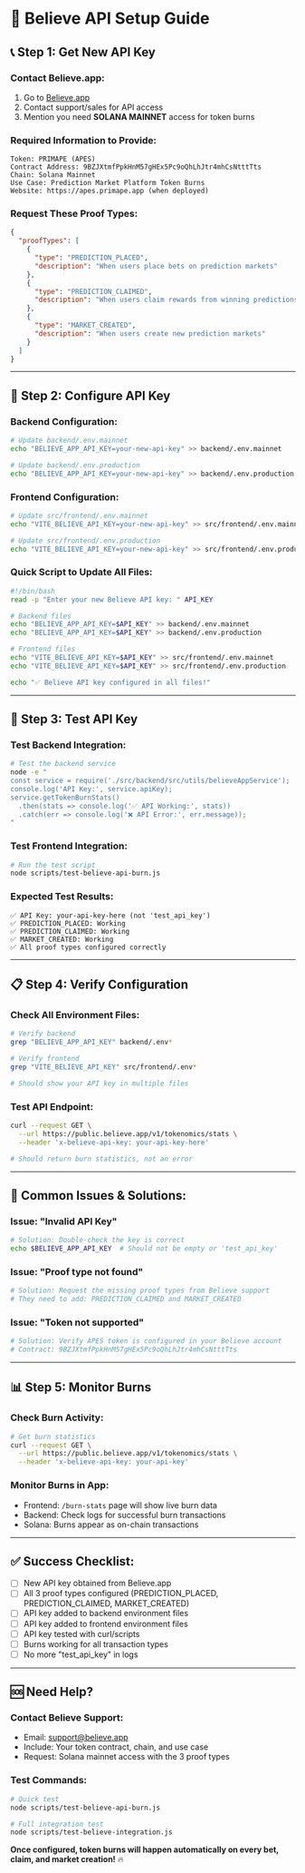 # 🔑 Believe API Setup Guide

## 📞 **Step 1: Get New API Key**

### **Contact Believe.app:**
1. Go to [Believe.app](https://believe.app)
2. Contact support/sales for API access
3. Mention you need **SOLANA MAINNET** access for token burns

### **Required Information to Provide:**
```
Token: PRIMAPE (APES)
Contract Address: 9BZJXtmfPpkHnM57gHEx5Pc9oQhLhJtr4mhCsNtttTts
Chain: Solana Mainnet  
Use Case: Prediction Market Platform Token Burns
Website: https://apes.primape.app (when deployed)
```

### **Request These Proof Types:**
```json
{
  "proofTypes": [
    {
      "type": "PREDICTION_PLACED",
      "description": "When users place bets on prediction markets"
    },
    {
      "type": "PREDICTION_CLAIMED", 
      "description": "When users claim rewards from winning predictions"
    },
    {
      "type": "MARKET_CREATED",
      "description": "When users create new prediction markets"
    }
  ]
}
```

---

## 🔧 **Step 2: Configure API Key**

### **Backend Configuration:**
```bash
# Update backend/.env.mainnet
echo "BELIEVE_APP_API_KEY=your-new-api-key" >> backend/.env.mainnet

# Update backend/.env.production  
echo "BELIEVE_APP_API_KEY=your-new-api-key" >> backend/.env.production
```

### **Frontend Configuration:**
```bash
# Update src/frontend/.env.mainnet
echo "VITE_BELIEVE_API_KEY=your-new-api-key" >> src/frontend/.env.mainnet

# Update src/frontend/.env.production
echo "VITE_BELIEVE_API_KEY=your-new-api-key" >> src/frontend/.env.production
```

### **Quick Script to Update All Files:**
```bash
#!/bin/bash
read -p "Enter your new Believe API key: " API_KEY

# Backend files
echo "BELIEVE_APP_API_KEY=$API_KEY" >> backend/.env.mainnet
echo "BELIEVE_APP_API_KEY=$API_KEY" >> backend/.env.production

# Frontend files  
echo "VITE_BELIEVE_API_KEY=$API_KEY" >> src/frontend/.env.mainnet
echo "VITE_BELIEVE_API_KEY=$API_KEY" >> src/frontend/.env.production

echo "✅ Believe API key configured in all files!"
```

---

## 🧪 **Step 3: Test API Key**

### **Test Backend Integration:**
```bash
# Test the backend service
node -e "
const service = require('./src/backend/src/utils/believeAppService');
console.log('API Key:', service.apiKey);
service.getTokenBurnStats()
  .then(stats => console.log('✅ API Working:', stats))
  .catch(err => console.log('❌ API Error:', err.message));
"
```

### **Test Frontend Integration:**
```bash
# Run the test script
node scripts/test-believe-api-burn.js
```

### **Expected Test Results:**
```
✅ API Key: your-api-key-here (not 'test_api_key')
✅ PREDICTION_PLACED: Working
✅ PREDICTION_CLAIMED: Working  
✅ MARKET_CREATED: Working
✅ All proof types configured correctly
```

---

## 📋 **Step 4: Verify Configuration**

### **Check All Environment Files:**
```bash
# Verify backend
grep "BELIEVE_APP_API_KEY" backend/.env*

# Verify frontend  
grep "VITE_BELIEVE_API_KEY" src/frontend/.env*

# Should show your API key in multiple files
```

### **Test API Endpoint:**
```bash
curl --request GET \
  --url https://public.believe.app/v1/tokenomics/stats \
  --header 'x-believe-api-key: your-api-key-here'

# Should return burn statistics, not an error
```

---

## 🚨 **Common Issues & Solutions:**

### **Issue: "Invalid API Key"**
```bash
# Solution: Double-check the key is correct
echo $BELIEVE_APP_API_KEY  # Should not be empty or 'test_api_key'
```

### **Issue: "Proof type not found"**
```bash
# Solution: Request the missing proof types from Believe support
# They need to add: PREDICTION_CLAIMED and MARKET_CREATED
```

### **Issue: "Token not supported"**
```bash
# Solution: Verify APES token is configured in your Believe account
# Contract: 9BZJXtmfPpkHnM57gHEx5Pc9oQhLhJtr4mhCsNtttTts
```

---

## 📊 **Step 5: Monitor Burns**

### **Check Burn Activity:**
```bash
# Get burn statistics
curl --request GET \
  --url https://public.believe.app/v1/tokenomics/stats \
  --header 'x-believe-api-key: your-api-key'
```

### **Monitor Burns in App:**
- Frontend: `/burn-stats` page will show live burn data
- Backend: Check logs for successful burn transactions
- Solana: Burns appear as on-chain transactions

---

## ✅ **Success Checklist:**

- [ ] New API key obtained from Believe.app
- [ ] All 3 proof types configured (PREDICTION_PLACED, PREDICTION_CLAIMED, MARKET_CREATED)
- [ ] API key added to backend environment files
- [ ] API key added to frontend environment files  
- [ ] API key tested with curl/scripts
- [ ] Burns working for all transaction types
- [ ] No more "test_api_key" in logs

---

## 🆘 **Need Help?**

### **Contact Believe Support:**
- Email: support@believe.app
- Include: Your token contract, chain, and use case
- Request: Solana mainnet access with the 3 proof types

### **Test Commands:**
```bash
# Quick test
node scripts/test-believe-api-burn.js

# Full integration test  
node scripts/test-believe-integration.js
```

**Once configured, token burns will happen automatically on every bet, claim, and market creation!** 🔥 